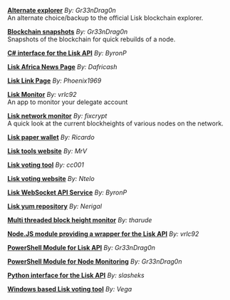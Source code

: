 
**<a href="https://testnet-explorer.lisknode.io/">Alternate explorer</a>** *By: Gr33nDrag0n* <br /> An alternate choice/backup to the official Lisk blockchain explorer.

**<a href="https://testnet-snapshot.lisknode.io/">Blockchain snapshots</a>** *By: Gr33nDrag0n* <br />Snapshots of the blockchain for quick rebuilds of a node.

**<a href="https://github.com/ByronAP/Lisk-API">C# interface for the Lisk API</a>** *By: ByronP*

**<a href="https://www.liskafrica.com/">Lisk Africa News Page</a>** *By: Dafricash*

**<a href="http://lisk.linkspage.online/">Lisk Link Page</a>** *By: Phoenix1969*

**<a href="https://github.com/vrlc92/LiskMonitor">Lisk Monitor</a>** *By: vrlc92* <br />An app to monitor your delegate account

**<a href="http://fix.github.io/lisk-network-monitor/">Lisk network monitor</a>** *By: fixcrypt* <br />A quick look at the current blockheights of various nodes on the network.

**<a href="http://liskpaperwallet.com/">Lisk paper wallet</a>** *By: Ricardo*

**<a href="https://lisktools.io/">Lisk tools website</a>** *By: MrV*

**<a href="https://github.com/simonmorgenthaler/Lisk-autoVote">Lisk voting tool</a>** *By: cc001*

**<a href="http://liskvoting.xyz/">Lisk voting website</a>** *By: Ntelo*

**<a href="http://lisksocket.com/">Lisk WebSocket API Service</a>** *By: ByronP*

**<a href="http://liskrepo.io/">Lisk yum repository</a>** *By: Nerigal*

**<a href="https://github.com/tharude/mt-blockheight">Multi threaded block height monitor</a>** *By: tharude*

**<a href="https://github.com/vrlc92/lisk-api">Node.JS module providing a wrapper for the Lisk API</a>** *By: vrlc92*

**<a href="https://github.com/Gr33nDrag0n69/PsLisk">PowerShell Module for Lisk API</a>** *By: Gr33nDrag0n*

**<a href="https://github.com/Gr33nDrag0n69/LiskMonitor">PowerShell Module for Node Monitoring</a>** *By: Gr33nDrag0n*

**<a href="https://github.com/slasheks/lisk-api">Python interface for the Lisk API</a>** *By: slasheks*

**<a href="https://github.com/vegahub/votingtool">Windows based Lisk voting tool</a>** *By: Vega*
